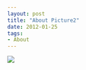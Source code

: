 ```yaml
---
layout: post
title: "About Picture2"
date: 2012-01-25
tags: 
- About
---
```



<!-- <div class="polaroid">
  <img src="http://www.aniket.co.uk/b/MWA/ma2.jpg">
</div> -->


<div class="polaroid">
  <img src="https://mahiwedsaniket.github.io/pictures/ma2.jpg">
</div>
